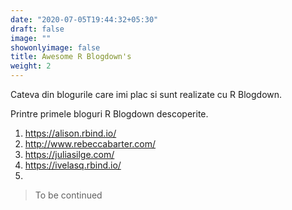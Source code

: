 ```yaml
---
date: "2020-07-05T19:44:32+05:30"
draft: false
image: ""
showonlyimage: false
title: Awesome R Blogdown's
weight: 2
---
```


Cateva din blogurile care imi plac si sunt realizate cu R Blogdown.
<!--more-->

Printre primele bloguri R Blogdown descoperite.

1. https://alison.rbind.io/
2. http://www.rebeccabarter.com/
3. https://juliasilge.com/
4. https://ivelasq.rbind.io/
5. 

> To be continued
